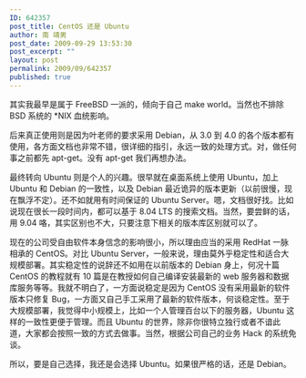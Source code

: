```yaml
---
ID: 642357
post_title: CentOS 还是 Ubuntu
author: 南 靖男
post_date: 2009-09-29 13:53:30
post_excerpt: ""
layout: post
permalink: 2009/09/642357
published: true
---
```

其实我最早是属于 FreeBSD 一派的，倾向于自己 make world。当然也不排除 BSD 系统的 *NIX 血统影响。

后来真正使用则是因为叶老师的要求采用 Debian，从 3.0 到 4.0 的各个版本都有使用，各方面文档也非常不错，很详细的指引，永远一致的处理方式。对，做任何事之前都先 apt-get。没有 apt-get 我们再想办法。

最终转向 Ubuntu 则是个人的兴趣。很早就在桌面系统上使用 Ubuntu，加上 Ubuntu 和 Debian 的一致性，以及 Debian 最近诡异的版本更新（以前很慢，现在飘浮不定）。还不如就用有时间保证的 Ubuntu Server。嗯，文档很好找。比如说现在很长一段时间内，都可以基于 8.04 LTS 的搜索文档。当然，要尝鲜的话，用 9.04 咯，其实区别也不大，只要注意下相关的版本库区别就可以了。

现在的公司受自由软件本身信念的影响很小，所以理由应当的采用 RedHat 一脉相承的 CentOS。对比 Ubuntu Server，一般来说，理由莫外乎稳定性和适合大规模部署。其实稳定性的说辞还不如用在以前版本的 Debian 身上，何况十篇 CentOS 的教程就有 10 篇是在教授如何自己编译安装最新的 web 服务器和数据库服务等等。我就不明白了，一方面说稳定是因为 CentOS 没有采用最新的软件版本只修复 Bug，一方面又自己手工采用了最新的软件版本，何谈稳定性。至于大规模部署，我觉得中小规模上，比如一个人管理百台以下的服务器，Ubuntu 这样的一致性更便于管理。而且 Ubuntu 的世界，除非你很特立独行或者不谙此道，大家都会按照一致的方式去做事。当然，根据公司自己的业务 Hack 的系统免谈。

所以，要是自己选择，我还是会选择 Ubuntu。如果很严格的话，还是 Debian。